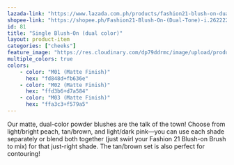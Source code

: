 ```yaml
---
lazada-link: "https://www.lazada.com.ph/products/fashion21-blush-on-dual-tone-i254107506-s349014878.html?spm=a2o4l.seller.list.22.6f7a6cc9FKbtUB&mp=1"
shopee-link: "https://shopee.ph/Fashion21-Blush-On-(Dual-Tone)-i.26222223.826165417"
id: 81
title: "Single Blush-On (dual color)"
layout: product-item
categories: ["cheeks"]
feature_image: "https://res.cloudinary.com/dp79ddrmc/image/upload/products/singleBlushOnDual.jpg"
multiple_colors: true
colors:
    - color: "M01 (Matte Finish)"
      hex: "fd848d+fb636e"
    - color: "M02 (Matte Finish)"
      hex: "ffd3b6+d7a584"
    - color: "M03 (Matte Finish)"
      hex: "ffa3c3+f579a5"
---
```

Our matte, dual-color powder blushes are the talk of the town! Choose from light/bright peach, tan/brown, and light/dark pink—you can use each shade separately or blend both together (just swirl your Fashion 21 Blush-on Brush to mix) for that just-right shade. The tan/brown set is also perfect for contouring!
